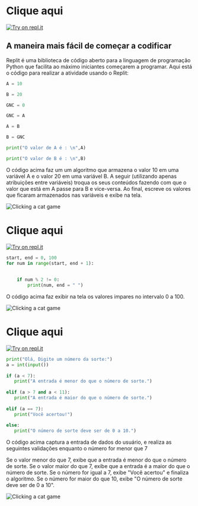 # Clique aqui

[![Try on repl.it](https://repl-badge.jajoosam.repl.co/try.png)](https://replit.com/@Aoong/AlgoritmoVariavel#main.py)

## A maneira mais fácil de começar a codificar

Replit é uma biblioteca de código aberto para a linguagem de programação Python que facilita ao máximo iniciantes começarem a programar. Aqui está o código para realizar a atividade usando o Replit:

```python
A = 10

B = 20

GNC = 0

GNC = A

A = B

B = GNC

print("O valor de A é : \n",A)

print("O valor de B é : \n",B)
```

O código acima faz um um algoritmo que armazena o valor 10 em uma variável A e o valor 20 em uma variável B. A seguir (utilizando apenas atribuições entre variáveis) troqua os seus conteúdos fazendo com que o valor que está em A passe para B e vice-versa. Ao final, escreve os valores que ficaram armazenados nas variáveis e exibe na tela.

![Clicking a cat game](https://uploaddeimagens.com.br/images/004/051/124/original/Atividade_1.png?1665018658)


# Clique aqui

[![Try on repl.it](https://repl-badge.jajoosam.repl.co/try.png)](https://replit.com/@Aoong/PythonParaImpares#main.py)

```python
start, end = 0, 100
for num in range(start, end + 1): 
      
    
    if num % 2 != 0: 
        print(num, end = " ")
```

O código acima faz exibir na tela os valores impares no intervalo 0 a 100.

![Clicking a cat game](https://uploaddeimagens.com.br/images/004/051/126/original/Atividade_2.png?1665018708)


# Clique aqui

[![Try on repl.it](https://repl-badge.jajoosam.repl.co/try.png)]()

```python
print("Olá, Digite um número da sorte:")
a = int(input())
 
if (a < 7):
   print("A entrada é menor do que o número de sorte.")
  
elif (a > 7 and a < 11):
   print("A entrada é maior do que o número de sorte.")
 
elif (a == 7):
   print("Você acertou!")
  
else:
   print("O número de sorte deve ser de 0 a 10.")
```

O código acima captura a entrada de dados do usuário, e realiza as seguintes validações enquanto o número for menor que 7

Se o valor menor do que 7, exibe que a entrada é menor do que o número de sorte.
Se o valor maior do que 7, exibe que a entrada é a maior do que o número de sorte.
Se o número for igual a 7, exibe "Você acertou" e finaliza o algoritmo.
Se o número for maior do que 10, exibe "O número de sorte deve ser de 0 a 10".

![Clicking a cat game](https://uploaddeimagens.com.br/images/004/051/129/original/Atividade_3.png?1665018803)
